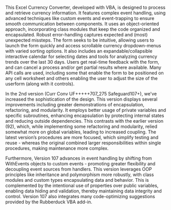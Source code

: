 This Excel Currency Converter, developed with VBA, is designed to process and retrieve currency information.  It features complex event handling, using advanced techniques like custom events and event-trapping to ensure smooth communication between components. It uses an object-oriented approach, incorporating class modules that keep the code organized and encapsulated. Robust error-handling captures expected and (most) unexpected missteps. The form seeks to be intuitive, allowing users to launch the form quickly and access scrollable currency dropdown-menus with varied sorting options. It also includes an expandable/collapsible interactive calendar for selecting dates and tools for analyzing currency trends over the last 30 days. Users get real-time feedback with the form, and can cancel a process and/or get partial results where available. Many API calls are used, including some that enable the form to be positioned on any cell worksheet and others enabling the user to adjust the size of the userform (along with it controls).

In the 2nd version (Curr Conv UF+++++707_275 Safeguard107+), we've increased the sophistication of the design. This version displays several improvements including greater demonstrations of encapsulation, refactoring, and modularity. It employs better usage of private variables and specific subroutines, enhancing encapsulation by protecting internal states and reducing outside dependencies. This contrasts with the earlier version (92), which, while implementing some refactoring and modularity, relied somewhat more on global variables, leading to increased coupling. The latest version’s procedures are more focused, which simplify testing and reuse - whereas the original combined larger responsibilities within single procedures, making maintenance more complex.

Furthermore, Version 107 advances in event handling by shifting from WithEvents objects to custom events - promoting greater flexibility and decoupling event sources from handlers. This version leverages OOP principles like inheritance and polymorphism more robustly, with class modules and custom types encapsulating data and behavior. This is complemented by the intentional use of properties over public variables, enabling data hiding and validation, thereby maintaining data integrity and control. Version 107 also integrates many code-optimizing suggestions provided by the Rubberduck VBA add-in.
